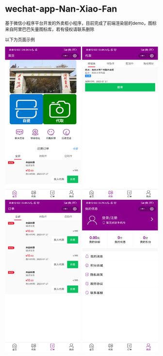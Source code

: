 # wechat-app-Nan-Xiao-Fan

基于微信小程序平台开发的外卖柜小程序，目前完成了前端渲染层的demo，图标来自阿里巴巴矢量图标库，若有侵权请联系删除

以下为页面示例

<img src="./resource/预览图(1).jpg" alt="预览图 (1)" width="250" height="500">
<img src="./resource/预览图(2).jpg" alt="预览图 (2)" width="250" height="500">
<img src="./resource/预览图(3).jpg" alt="预览图 (3)" width="250" height="500">
<img src="./resource/预览图(4).jpg" alt="预览图 (4)" width="250" height="500">
